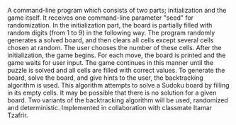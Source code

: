 A command-line program which consists of two parts; initialization and the game itself. It
receives one command-line parameter "seed" for randomization.
In the initialization part, the board is partially filled with random digits (from 1 to 9) in the
following way.
The program randomly generates a solved board, and then clears all cells except several cells chosen at random.
The user chooses the number of these cells.
After the initialization, the game begins. For each move, the board is printed and the game waits for user input.
The game continues in this manner until the puzzle is solved and all cells are filled with correct values.
To generate the board, solve the board, and give hints to the user, the backtracking algorithm is used.
This algorithm attempts to solve a Sudoku board by filling in its empty cells.
It may be possible that there is no solution for a given board.
Two variants of the backtracking algorithm will be used, randomized and deterministic.
Implemented in collaboration with classmate Itamar Tzafrir.
